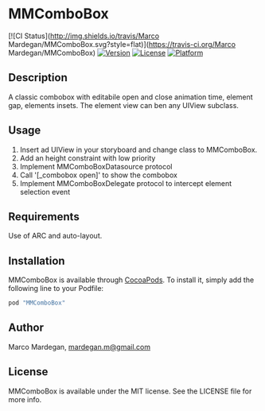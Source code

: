 # MMComboBox

[![CI Status](http://img.shields.io/travis/Marco Mardegan/MMComboBox.svg?style=flat)](https://travis-ci.org/Marco Mardegan/MMComboBox)
[![Version](https://img.shields.io/cocoapods/v/MMComboBox.svg?style=flat)](http://cocoapods.org/pods/MMComboBox)
[![License](https://img.shields.io/cocoapods/l/MMComboBox.svg?style=flat)](http://cocoapods.org/pods/MMComboBox)
[![Platform](https://img.shields.io/cocoapods/p/MMComboBox.svg?style=flat)](http://cocoapods.org/pods/MMComboBox)

## Description

A classic combobox with editabile open and close animation time, element gap, elements insets.
The element view can ben any UIView subclass.

## Usage

1. Insert ad UIView in your storyboard and change class to MMComboBox.
2. Add an height constraint with low priority
3. Implement MMComboBoxDatasource protocol
4. Call '[_combobox open]' to show the combobox
5. Implement MMComboBoxDelegate protocol to intercept element selection event

## Requirements

Use of ARC and auto-layout.

## Installation

MMComboBox is available through [CocoaPods](http://cocoapods.org). To install
it, simply add the following line to your Podfile:

```ruby
pod "MMComboBox"
```

## Author

Marco Mardegan, mardegan.m@gmail.com

## License

MMComboBox is available under the MIT license. See the LICENSE file for more info.
